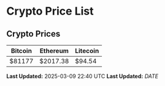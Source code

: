 # Crypto Price List

## Crypto Prices
| Bitcoin | Ethereum | Litecoin |
| ------- | -------- | -------- |
| $81177 | $2017.38 | $94.54 |
**Last Updated:** 2025-03-09 22:40 UTC
**Last Updated:** $DATE$
